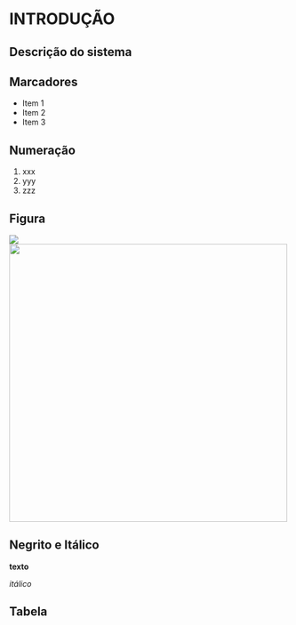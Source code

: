 # INTRODUÇÃO

## Descrição do sistema

## Marcadores
+ Item 1
+ Item 2
+ Item 3

## Numeração
1. xxx
2. yyy
3. zzz

## Figura
![](https://encrypted-tbn0.gstatic.com/images?q=tbn:ANd9GcSC8T9kezNw71kHzoJPpsWY0ucofQG0CA1yaA&s)
<img src="https://encrypted-tbn0.gstatic.com/images?q=tbn:ANd9GcSC8T9kezNw71kHzoJPpsWY0ucofQG0CA1yaA&s" width="500">

## Negrito e Itálico

**texto**

*itálico*

## Tabela
